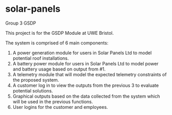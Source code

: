 # solar-panels
Group 3 GSDP

This project is for the GSDP Module at UWE Bristol.

The system is comprised of 6 main components:

1.	A power generation module for users in Solar Panels Ltd to model potential roof installations.
2.	A battery power module for users in Solar Panels Ltd to model power and battery usage based on output from #1.
3.	A telemetry module that will model the expected telemetry constraints of the proposed system.
4.	A customer log in to view the outputs from the previous 3 to evaluate potential solutions.
5.	Graphical outputs based on the data collected from the system which will be used in the previous functions.
6.	User logins for the customer and employees. 
